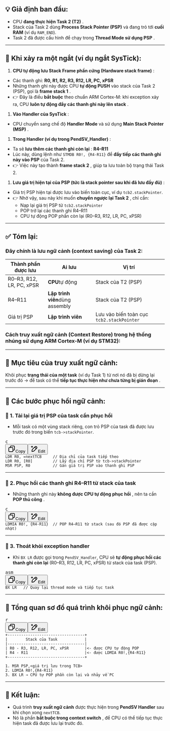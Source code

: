 ## 💡 Giả định ban đầu:

* CPU  **đang thực hiện Task 2 (T2)** .
* Stack của Task 2 dùng **Process Stack Pointer (PSP)** và đang trỏ tới **cuối RAM** (ví dụ `RAM_END`).
* Task 2 đã được cấu hình để chạy trong  **Thread Mode sử dụng PSP** .

---

## 🔁 Khi xảy ra một ngắt (ví dụ ngắt SysTick):

1. **CPU tự động lưu Stack Frame phần cứng (Hardware stack frame)** :

* Các thanh ghi: **R0, R1, R2, R3, R12, LR, PC, xPSR**
* Những thanh ghi này được CPU **tự động PUSH** vào stack của Task 2 (PSP), gọi là  **frame stack 1** .
* 👉 Đây là điều **bắt buộc** theo chuẩn ARM Cortex-M: khi exception xảy ra, CPU  **luôn tự động đẩy các thanh ghi này lên stack** .

1. **Vào Handler của SysTick** :

* CPU chuyển sang chế độ **Handler Mode** và sử dụng  **Main Stack Pointer (MSP)** .

1. **Trong Handler (ví dụ trong PendSV_Handler)** :

* Ta sẽ  **lưu thêm các thanh ghi còn lại** : **R4–R11**
* Lúc này, dùng lệnh như `STMDB R0!, {R4-R11}` để **đẩy tiếp các thanh ghi này vào PSP** của Task 2.
* 👉 Việc này tạo thành  **frame stack 2** , giúp ta lưu toàn bộ trạng thái Task 2.

1. **Lưu giá trị hiện tại của PSP (tức là stack pointer sau khi đã lưu đầy đủ)** :

* Giá trị PSP hiện tại được lưu vào biến toàn cục, ví dụ `tcb2.stackPointer`.
* 👉 Nhờ vậy, sau này khi muốn  **chuyển ngược lại Task 2** , chỉ cần:
  * Nạp lại giá trị PSP từ `tcb2.stackPointer`
  * POP trở lại các thanh ghi R4–R11
  * CPU tự động POP phần còn lại (R0–R3, R12, LR, PC, xPSR)

---

## ✅ Tóm lại:

### Đây chính là **lưu ngữ cảnh** (context saving) của Task 2:

| Thành phần được lưu | Ai lưu                                   | Vị trí                                         |
| ------------------------- | ----------------------------------------- | ------------------------------------------------ |
| R0–R3, R12, LR, PC, xPSR | **CPU**tự động                   | Stack của T2 (PSP)                              |
| R4–R11                   | **Lập trình viên**dùng assembly | Stack của T2 (PSP)                              |
| Giá trị PSP             | **Lập trình viên**               | Lưu vào biến toàn cục `tcb2.stackPointer` |



### Cách **truy xuất ngữ cảnh** (Context Restore) trong hệ thống nhúng sử dụng ARM Cortex-M (ví dụ STM32):

---

## 🎯 Mục tiêu của truy xuất ngữ cảnh:

Khôi phục **trạng thái của một task** (ví dụ Task 1) từ nơi nó đã bị dừng lại trước đó → để task có thể  **tiếp tục thực hiện như chưa từng bị gián đoạn** .

---

## 🧠 Các bước phục hồi ngữ cảnh:

### 🧩 1. **Tải lại giá trị PSP của task cần phục hồi**

* Mỗi task có một vùng stack riêng, con trỏ PSP của task đã được lưu trước đó trong biến `tcb->stackPointer`.

<pre class="overflow-visible!" data-start="516" data-end="694"><div class="contain-inline-size rounded-md border-[0.5px] border-token-border-medium relative bg-token-sidebar-surface-primary"><div class="flex items-center text-token-text-secondary px-4 py-2 text-xs font-sans justify-between h-9 bg-token-sidebar-surface-primary dark:bg-token-main-surface-secondary select-none rounded-t-[5px]">c</div><div class="sticky top-9"><div class="absolute end-0 bottom-0 flex h-9 items-center pe-2"><div class="bg-token-sidebar-surface-primary text-token-text-secondary dark:bg-token-main-surface-secondary flex items-center rounded-sm px-2 font-sans text-xs"><span class="" data-state="closed"><button class="flex gap-1 items-center select-none px-4 py-1" aria-label="Copy"><svg width="24" height="24" viewBox="0 0 24 24" fill="none" xmlns="http://www.w3.org/2000/svg" class="icon-xs"><path fill-rule="evenodd" clip-rule="evenodd" d="M7 5C7 3.34315 8.34315 2 10 2H19C20.6569 2 22 3.34315 22 5V14C22 15.6569 20.6569 17 19 17H17V19C17 20.6569 15.6569 22 14 22H5C3.34315 22 2 20.6569 2 19V10C2 8.34315 3.34315 7 5 7H7V5ZM9 7H14C15.6569 7 17 8.34315 17 10V15H19C19.5523 15 20 14.5523 20 14V5C20 4.44772 19.5523 4 19 4H10C9.44772 4 9 4.44772 9 5V7ZM5 9C4.44772 9 4 9.44772 4 10V19C4 19.5523 4.44772 20 5 20H14C14.5523 20 15 19.5523 15 19V10C15 9.44772 14.5523 9 14 9H5Z" fill="currentColor"></path></svg>Copy</button></span><span class="" data-state="closed"><button class="flex items-center gap-1 px-4 py-1 select-none"><svg width="24" height="24" viewBox="0 0 24 24" fill="none" xmlns="http://www.w3.org/2000/svg" class="icon-xs"><path d="M2.5 5.5C4.3 5.2 5.2 4 5.5 2.5C5.8 4 6.7 5.2 8.5 5.5C6.7 5.8 5.8 7 5.5 8.5C5.2 7 4.3 5.8 2.5 5.5Z" fill="currentColor" stroke="currentColor" stroke-linecap="round" stroke-linejoin="round"></path><path d="M5.66282 16.5231L5.18413 19.3952C5.12203 19.7678 5.09098 19.9541 5.14876 20.0888C5.19933 20.2067 5.29328 20.3007 5.41118 20.3512C5.54589 20.409 5.73218 20.378 6.10476 20.3159L8.97693 19.8372C9.72813 19.712 10.1037 19.6494 10.4542 19.521C10.7652 19.407 11.0608 19.2549 11.3343 19.068C11.6425 18.8575 11.9118 18.5882 12.4503 18.0497L20 10.5C21.3807 9.11929 21.3807 6.88071 20 5.5C18.6193 4.11929 16.3807 4.11929 15 5.5L7.45026 13.0497C6.91175 13.5882 6.6425 13.8575 6.43197 14.1657C6.24513 14.4392 6.09299 14.7348 5.97903 15.0458C5.85062 15.3963 5.78802 15.7719 5.66282 16.5231Z" stroke="currentColor" stroke-width="2" stroke-linecap="round" stroke-linejoin="round"></path><path d="M14.5 7L18.5 11" stroke="currentColor" stroke-width="2" stroke-linecap="round" stroke-linejoin="round"></path></svg>Edit</button></span></div></div></div><div class="overflow-y-auto p-4" dir="ltr"><code class="whitespace-pre! language-c"><span><span>LDR R0, =nextTCB     </span><span>// Địa chỉ của task tiếp theo</span><span>
LDR R0, [R0]         </span><span>// Lấy địa chỉ PSP từ tcb->stackPointer</span><span>
MSR PSP, R0          </span><span>// Gán giá trị PSP vào thanh ghi PSP</span><span>
</span></span></code></div></div></pre>

---

### 🧩 2. **Phục hồi các thanh ghi R4–R11 từ stack của task**

* Những thanh ghi này  **không được CPU tự động phục hồi** , nên ta cần  **POP thủ công** .

<pre class="overflow-visible!" data-start="851" data-end="933"><div class="contain-inline-size rounded-md border-[0.5px] border-token-border-medium relative bg-token-sidebar-surface-primary"><div class="flex items-center text-token-text-secondary px-4 py-2 text-xs font-sans justify-between h-9 bg-token-sidebar-surface-primary dark:bg-token-main-surface-secondary select-none rounded-t-[5px]">c</div><div class="sticky top-9"><div class="absolute end-0 bottom-0 flex h-9 items-center pe-2"><div class="bg-token-sidebar-surface-primary text-token-text-secondary dark:bg-token-main-surface-secondary flex items-center rounded-sm px-2 font-sans text-xs"><span class="" data-state="closed"><button class="flex gap-1 items-center select-none px-4 py-1" aria-label="Copy"><svg width="24" height="24" viewBox="0 0 24 24" fill="none" xmlns="http://www.w3.org/2000/svg" class="icon-xs"><path fill-rule="evenodd" clip-rule="evenodd" d="M7 5C7 3.34315 8.34315 2 10 2H19C20.6569 2 22 3.34315 22 5V14C22 15.6569 20.6569 17 19 17H17V19C17 20.6569 15.6569 22 14 22H5C3.34315 22 2 20.6569 2 19V10C2 8.34315 3.34315 7 5 7H7V5ZM9 7H14C15.6569 7 17 8.34315 17 10V15H19C19.5523 15 20 14.5523 20 14V5C20 4.44772 19.5523 4 19 4H10C9.44772 4 9 4.44772 9 5V7ZM5 9C4.44772 9 4 9.44772 4 10V19C4 19.5523 4.44772 20 5 20H14C14.5523 20 15 19.5523 15 19V10C15 9.44772 14.5523 9 14 9H5Z" fill="currentColor"></path></svg>Copy</button></span><span class="" data-state="closed"><button class="flex items-center gap-1 px-4 py-1 select-none"><svg width="24" height="24" viewBox="0 0 24 24" fill="none" xmlns="http://www.w3.org/2000/svg" class="icon-xs"><path d="M2.5 5.5C4.3 5.2 5.2 4 5.5 2.5C5.8 4 6.7 5.2 8.5 5.5C6.7 5.8 5.8 7 5.5 8.5C5.2 7 4.3 5.8 2.5 5.5Z" fill="currentColor" stroke="currentColor" stroke-linecap="round" stroke-linejoin="round"></path><path d="M5.66282 16.5231L5.18413 19.3952C5.12203 19.7678 5.09098 19.9541 5.14876 20.0888C5.19933 20.2067 5.29328 20.3007 5.41118 20.3512C5.54589 20.409 5.73218 20.378 6.10476 20.3159L8.97693 19.8372C9.72813 19.712 10.1037 19.6494 10.4542 19.521C10.7652 19.407 11.0608 19.2549 11.3343 19.068C11.6425 18.8575 11.9118 18.5882 12.4503 18.0497L20 10.5C21.3807 9.11929 21.3807 6.88071 20 5.5C18.6193 4.11929 16.3807 4.11929 15 5.5L7.45026 13.0497C6.91175 13.5882 6.6425 13.8575 6.43197 14.1657C6.24513 14.4392 6.09299 14.7348 5.97903 15.0458C5.85062 15.3963 5.78802 15.7719 5.66282 16.5231Z" stroke="currentColor" stroke-width="2" stroke-linecap="round" stroke-linejoin="round"></path><path d="M14.5 7L18.5 11" stroke="currentColor" stroke-width="2" stroke-linecap="round" stroke-linejoin="round"></path></svg>Edit</button></span></div></div></div><div class="overflow-y-auto p-4" dir="ltr"><code class="whitespace-pre! language-c"><span><span>LDMIA R0!, {R4-R11}  </span><span>// POP R4–R11 từ stack (sau đó PSP đã được cập nhật)</span><span>
</span></span></code></div></div></pre>

---

### 🧩 3. **Thoát khỏi exception handler**

* Khi `BX LR` được gọi trong `PendSV_Handler`, CPU sẽ **tự động phục hồi các thanh ghi còn lại** (R0–R3, R12, LR, PC, xPSR) từ stack của task (PSP).

<pre class="overflow-visible!" data-start="1132" data-end="1191"><div class="contain-inline-size rounded-md border-[0.5px] border-token-border-medium relative bg-token-sidebar-surface-primary"><div class="flex items-center text-token-text-secondary px-4 py-2 text-xs font-sans justify-between h-9 bg-token-sidebar-surface-primary dark:bg-token-main-surface-secondary select-none rounded-t-[5px]">asm</div><div class="sticky top-9"><div class="absolute end-0 bottom-0 flex h-9 items-center pe-2"><div class="bg-token-sidebar-surface-primary text-token-text-secondary dark:bg-token-main-surface-secondary flex items-center rounded-sm px-2 font-sans text-xs"><span class="" data-state="closed"><button class="flex gap-1 items-center select-none px-4 py-1" aria-label="Copy"><svg width="24" height="24" viewBox="0 0 24 24" fill="none" xmlns="http://www.w3.org/2000/svg" class="icon-xs"><path fill-rule="evenodd" clip-rule="evenodd" d="M7 5C7 3.34315 8.34315 2 10 2H19C20.6569 2 22 3.34315 22 5V14C22 15.6569 20.6569 17 19 17H17V19C17 20.6569 15.6569 22 14 22H5C3.34315 22 2 20.6569 2 19V10C2 8.34315 3.34315 7 5 7H7V5ZM9 7H14C15.6569 7 17 8.34315 17 10V15H19C19.5523 15 20 14.5523 20 14V5C20 4.44772 19.5523 4 19 4H10C9.44772 4 9 4.44772 9 5V7ZM5 9C4.44772 9 4 9.44772 4 10V19C4 19.5523 4.44772 20 5 20H14C14.5523 20 15 19.5523 15 19V10C15 9.44772 14.5523 9 14 9H5Z" fill="currentColor"></path></svg>Copy</button></span><span class="" data-state="closed"><button class="flex items-center gap-1 px-4 py-1 select-none"><svg width="24" height="24" viewBox="0 0 24 24" fill="none" xmlns="http://www.w3.org/2000/svg" class="icon-xs"><path d="M2.5 5.5C4.3 5.2 5.2 4 5.5 2.5C5.8 4 6.7 5.2 8.5 5.5C6.7 5.8 5.8 7 5.5 8.5C5.2 7 4.3 5.8 2.5 5.5Z" fill="currentColor" stroke="currentColor" stroke-linecap="round" stroke-linejoin="round"></path><path d="M5.66282 16.5231L5.18413 19.3952C5.12203 19.7678 5.09098 19.9541 5.14876 20.0888C5.19933 20.2067 5.29328 20.3007 5.41118 20.3512C5.54589 20.409 5.73218 20.378 6.10476 20.3159L8.97693 19.8372C9.72813 19.712 10.1037 19.6494 10.4542 19.521C10.7652 19.407 11.0608 19.2549 11.3343 19.068C11.6425 18.8575 11.9118 18.5882 12.4503 18.0497L20 10.5C21.3807 9.11929 21.3807 6.88071 20 5.5C18.6193 4.11929 16.3807 4.11929 15 5.5L7.45026 13.0497C6.91175 13.5882 6.6425 13.8575 6.43197 14.1657C6.24513 14.4392 6.09299 14.7348 5.97903 15.0458C5.85062 15.3963 5.78802 15.7719 5.66282 16.5231Z" stroke="currentColor" stroke-width="2" stroke-linecap="round" stroke-linejoin="round"></path><path d="M14.5 7L18.5 11" stroke="currentColor" stroke-width="2" stroke-linecap="round" stroke-linejoin="round"></path></svg>Edit</button></span></div></div></div><div class="overflow-y-auto p-4" dir="ltr"><code class="whitespace-pre! language-asm"><span>BX LR   // Quay lại thread mode và tiếp tục task
</span></code></div></div></pre>

---

## 🔁 Tổng quan sơ đồ quá trình khôi phục ngữ cảnh:

<pre class="overflow-visible!" data-start="1251" data-end="1641"><div class="contain-inline-size rounded-md border-[0.5px] border-token-border-medium relative bg-token-sidebar-surface-primary"><div class="flex items-center text-token-text-secondary px-4 py-2 text-xs font-sans justify-between h-9 bg-token-sidebar-surface-primary dark:bg-token-main-surface-secondary select-none rounded-t-[5px]">r</div><div class="sticky top-9"><div class="absolute end-0 bottom-0 flex h-9 items-center pe-2"><div class="bg-token-sidebar-surface-primary text-token-text-secondary dark:bg-token-main-surface-secondary flex items-center rounded-sm px-2 font-sans text-xs"><span class="" data-state="closed"><button class="flex gap-1 items-center select-none px-4 py-1" aria-label="Copy"><svg width="24" height="24" viewBox="0 0 24 24" fill="none" xmlns="http://www.w3.org/2000/svg" class="icon-xs"><path fill-rule="evenodd" clip-rule="evenodd" d="M7 5C7 3.34315 8.34315 2 10 2H19C20.6569 2 22 3.34315 22 5V14C22 15.6569 20.6569 17 19 17H17V19C17 20.6569 15.6569 22 14 22H5C3.34315 22 2 20.6569 2 19V10C2 8.34315 3.34315 7 5 7H7V5ZM9 7H14C15.6569 7 17 8.34315 17 10V15H19C19.5523 15 20 14.5523 20 14V5C20 4.44772 19.5523 4 19 4H10C9.44772 4 9 4.44772 9 5V7ZM5 9C4.44772 9 4 9.44772 4 10V19C4 19.5523 4.44772 20 5 20H14C14.5523 20 15 19.5523 15 19V10C15 9.44772 14.5523 9 14 9H5Z" fill="currentColor"></path></svg>Copy</button></span><span class="" data-state="closed"><button class="flex items-center gap-1 px-4 py-1 select-none"><svg width="24" height="24" viewBox="0 0 24 24" fill="none" xmlns="http://www.w3.org/2000/svg" class="icon-xs"><path d="M2.5 5.5C4.3 5.2 5.2 4 5.5 2.5C5.8 4 6.7 5.2 8.5 5.5C6.7 5.8 5.8 7 5.5 8.5C5.2 7 4.3 5.8 2.5 5.5Z" fill="currentColor" stroke="currentColor" stroke-linecap="round" stroke-linejoin="round"></path><path d="M5.66282 16.5231L5.18413 19.3952C5.12203 19.7678 5.09098 19.9541 5.14876 20.0888C5.19933 20.2067 5.29328 20.3007 5.41118 20.3512C5.54589 20.409 5.73218 20.378 6.10476 20.3159L8.97693 19.8372C9.72813 19.712 10.1037 19.6494 10.4542 19.521C10.7652 19.407 11.0608 19.2549 11.3343 19.068C11.6425 18.8575 11.9118 18.5882 12.4503 18.0497L20 10.5C21.3807 9.11929 21.3807 6.88071 20 5.5C18.6193 4.11929 16.3807 4.11929 15 5.5L7.45026 13.0497C6.91175 13.5882 6.6425 13.8575 6.43197 14.1657C6.24513 14.4392 6.09299 14.7348 5.97903 15.0458C5.85062 15.3963 5.78802 15.7719 5.66282 16.5231Z" stroke="currentColor" stroke-width="2" stroke-linecap="round" stroke-linejoin="round"></path><path d="M14.5 7L18.5 11" stroke="currentColor" stroke-width="2" stroke-linecap="round" stroke-linejoin="round"></path></svg>Edit</button></span></div></div></div><div class="overflow-y-auto p-4" dir="ltr"><code class="whitespace-pre!"><span><span>+</span><span>-</span><span>-</span><span>-</span><span>-</span><span>-</span><span>-</span><span>-</span><span>-</span><span>-</span><span>-</span><span>-</span><span>-</span><span>-</span><span>-</span><span>-</span><span>-</span><span>-</span><span>-</span><span>-</span><span>-</span><span>-</span><span>-</span><span>-</span><span>-</span><span>-</span><span>-</span><span>-</span><span>-</span><span>-</span><span>-</span><span>-</span><span>-</span><span>-</span><span>-</span><span>+</span><span>
</span><span>|</span><span>        Stack </span><span>c</span><span>ủa Task            </span><span>|</span><span>
</span><span>|</span><span>-</span><span>-</span><span>-</span><span>-</span><span>-</span><span>-</span><span>-</span><span>-</span><span>-</span><span>-</span><span>-</span><span>-</span><span>-</span><span>-</span><span>-</span><span>-</span><span>-</span><span>-</span><span>-</span><span>-</span><span>-</span><span>-</span><span>-</span><span>-</span><span>-</span><span>-</span><span>-</span><span>-</span><span>-</span><span>-</span><span>-</span><span>-</span><span>-</span><span>-</span><span>|</span><span>
</span><span>|</span><span> R0 </span><span>-</span><span> R3</span><span>,</span><span> R12</span><span>,</span><span> LR</span><span>,</span><span> PC</span><span>,</span><span> xPSR       </span><span>|</span><span></span><span><-</span><span> đượ</span><span>c</span><span> CPU tự động POP
</span><span>|</span><span> R4 </span><span>-</span><span> R11                         </span><span>|</span><span></span><span><-</span><span> đượ</span><span>c</span><span> LDMIA R0</span><span>!</span><span>,</span><span></span><span>{</span><span>R4</span><span>-</span><span>R11</span><span>}</span><span>
</span><span>+</span><span>-</span><span>-</span><span>-</span><span>-</span><span>-</span><span>-</span><span>-</span><span>-</span><span>-</span><span>-</span><span>-</span><span>-</span><span>-</span><span>-</span><span>-</span><span>-</span><span>-</span><span>-</span><span>-</span><span>-</span><span>-</span><span>-</span><span>-</span><span>-</span><span>-</span><span>-</span><span>-</span><span>-</span><span>-</span><span>-</span><span>-</span><span>-</span><span>-</span><span>-</span><span>+</span><span>

</span><span>1.</span><span> MSR PSP</span><span>,</span><span></span><span><</span><span>giá trị lưu trong TCB</span><span>></span><span>
</span><span>2.</span><span> LDMIA R0</span><span>!</span><span>,</span><span></span><span>{</span><span>R4</span><span>-</span><span>R11</span><span>}</span><span>
</span><span>3.</span><span> BX LR → CPU tự POP phần </span><span>c</span><span>òn lại và nhảy về PC
</span></span></code></div></div></pre>

---

## 💬 Kết luận:

* Quá trình **truy xuất ngữ cảnh** được thực hiện trong **PendSV Handler** sau khi chọn xong `nextTCB`.
* Nó là phần  **bắt buộc trong context switch** , để CPU có thể tiếp tục thực hiện task đã được lưu lại trước đó.
